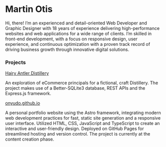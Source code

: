 # Martin Otis

Hi, there! I’m an experienced and detail-oriented Web Developer and Graphic Designer with 18 years of experience delivering high-performance websites and web applications for a wide range of clients. I’m skilled in front-end development, with a focus on responsive design, user experience, and continuous optimization with a proven track record of driving business growth through innovative digital solutions.

### Projects

[Hairy Antler Distillery](https://github.com/onyudo/hairy-antler-distillery)

An exploration of eCommerce principals for a fictional, craft Distillery. The project makes use of a Better-SQLite3 database, REST APIs and the Express.js framework.

[onyudo.github.io](https://github.com/onyudo/onyudo.github.io)

A personal portfolio website using the Astro framework, integrating modern web development practices for fast, static site generation and a responsive user interface. Utilized HTML, CSS, JavaScript and TypeScript to create an interactive and user-friendly design. Deployed on GitHub Pages for streamlined hosting and version control. The project is currently at the content creation phase.
